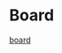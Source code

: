 # Board

[board](http://scene7.zumiez.com/is/image/zumiez/pdp_hero/Creature-Gravette-Give-Em-Hell-8.26%26quot%3B--Skateboard-Deck-_229481-front.jpg)
